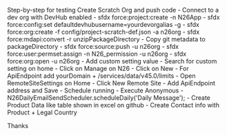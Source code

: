 Step-by-step for testing
Create Scratch Org and push code
		- Connect to a dev org with DevHub enabled
		- sfdx force:project:create -n N26App
		- sfdx force:config:set defaultdevhubusername=yourdevorgalias -g
		- sfdx force:org:create -f config/project-scratch-def.json -a n26org
		- sfdx force:mdapi:convert -r unzipPackageDirectory
			- Copy git metadata to packageDirectory
		- sfdx force:source:push -u n26org
		- sfdx force:user:permset:assign -n N26_permission -u n26org
		- sfdx force:org:open -u n26org
		- Add custom setting value
			- Search for custom setting on home
			- Click on Manage on N26
			- Click on New
			- For ApiEndpoint add yourDomain + /services/data/v45.0/limits
		- Open RemoteSiteSettings on Home
			- Click New Remote Site
			- Add ApiEndpoint address and Save
		- Schedule running 
			- Execute Anonymous
			- N26DailyEmailSendScheduler.scheduleDaily('Daily Message');
		- Create Product Data like table shown in excel on github
		- Create Contact info with Product + Legal Country

Thanks